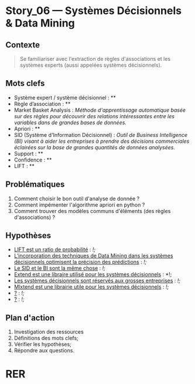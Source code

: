 <link rel="stylesheet" href="../../stylesheet.css">

# Story_06 — Systèmes Décisionnels & Data Mining

## Contexte
> Se familiariser avec l'extraction de règles d'associations et les systèmes experts (aussi appelées systèmes décisionnels).

## Mots clefs
- <def-of>Système expert / système décisionnel</def-of> : **
- <def-of>Règle d’association</def-of> : **
- <def-of>Market Basket Analysis</def-of> : *Méthode d'apprentissage automatique basée sur des règles pour découvrir des relations intéressantes entre les variables dans de grandes bases de données.*
- <def-of>Apriori</def-of> : **
- <def-of>SID (Système d'Information Décisionnel)</def-of> : *Outil de Business Intelligence (BI) visant à aider les entreprises à prendre des décisions commerciales éclairées sur la base de grandes quantités de données analysées.*
- <def-of>Support</def-of> : **
- <def-of>Confidence</def-of> : **
- <def-of>LIFT</def-of> : **

## Problématiques
1. Comment choisir le bon outil d'analyse de donnée ?
1. Comment impémenter l'algorithme apriori en python ?
1. Comment trouver des modèles communs d'éléments (des règles d'associations) ?

## Hypothèses
- <u>LIFT est un ratio de probabilité</u> <h-t/> : *!;*
- <u>L’incorporation des techniques de Data Mining dans les systèmes décisionnels optimisent la précision des prédictions</u> <h-t/> : *!;*
- <u>Le SID et le BI sont la même chose</u> <h-t/> : *!;*
- <u>Extend est une libraire utilisé pour les systèmes décisionnels</u> <h-t/> : *!;
- <u>Les systèmes décisionnels sont réservés aux grosses entreprises</u> <h-t/> : *!;*
- <u>Mlxtend est une librairie utile pour les systèmes décisionnels</u> <h-t/> : *!;*
- <u>?</u> <h-t/> : *!;*
- <u>?</u> <h-t/> : *!;*

## Plan d'action
1. Investigation des ressources
6. Définitions des mots clefs;
7. Vérifier les hypothèses;
8. Répondre aux questions.

# RER